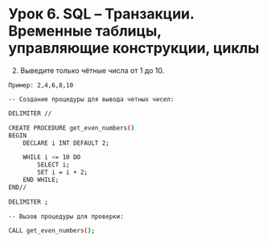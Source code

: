 # Урок 6. SQL – Транзакции. Временные таблицы, управляющие конструкции, циклы

2. Выведите только чётные числа от 1 до 10.

`Пример: 2,4,6,8,10`


`-- Создание процедуры для вывода четных чисел:`
```sh
DELIMITER //

CREATE PROCEDURE get_even_numbers()
BEGIN
    DECLARE i INT DEFAULT 2;

    WHILE i <= 10 DO
        SELECT i;
        SET i = i + 2;
    END WHILE;
END//

DELIMITER ;
```

`-- Вызов процедуры для проверки:`
```sh
CALL get_even_numbers();
```

